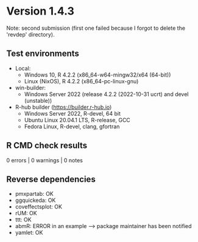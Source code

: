 # Version 1.4.3

Note: second submission (first one failed  because I forgot to delete the 'revdep' directory).

## Test environments

* Local:
  - Windows 10, R 4.2.2 (x86_64-w64-mingw32/x64 (64-bit))
  - Linux (NixOS), R 4.2.2 (x86_64-pc-linux-gnu)
* win-builder:
  - Windows Server 2022 (release 4.2.2 (2022-10-31 ucrt) and devel (unstable))
* R-hub builder (https://builder.r-hub.io)
  - Windows Server 2022, R-devel, 64 bit
  - Ubuntu Linux 20.04.1 LTS, R-release, GCC
  - Fedora Linux, R-devel, clang, gfortran

## R CMD check results

0 errors | 0 warnings | 0 notes

## Reverse dependencies

* pmxpartab: OK
* ggquickeda: OK
* coveffectsplot: OK
* rUM: OK
* ttt: OK
* abmR: ERROR in an example --> package maintainer has been notified
* yamlet: OK

